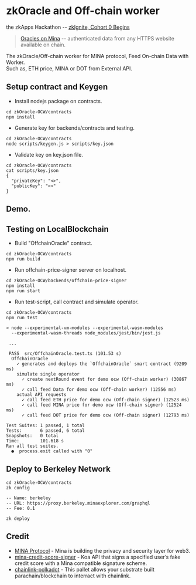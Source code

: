 # zkOracle and Off-chain worker

the zkApps Hackathon -- [zkIgnite, Cohort 0 Begins](https://minaprotocol.com/blog/zkignite-cohort0)
> [Oracles on Mina](https://minaprotocol.com/blog/10-zkapps-use-cases-on-mina-protocol) -- authenticated data from any HTTPS website available on chain.

The zkOracle/Off-chain worker for MINA protocol, Feed On-chain Data with Worker. <br/>
Such as, ETH price, MINA or DOT from External API.

## Setup contract and Keygen 

* Install nodejs package on contracts.

```
cd zkOracle-OCW/contracts
npm install
```

* Generate key for backends/contracts and testing.

```
cd zkOracle-OCW/contracts
node scripts/keygen.js > scripts/key.json
```

* Validate key on key.json file.

```
cd zkOracle-OCW/contracts
cat scripts/key.json
{
  "privateKey": "<>",
  "publicKey": "<>"
}
```

## Demo.



## Testing on LocalBlockchain

* Build "OffchainOracle" contract.

```
cd zkOracle-OCW/contracts
npm run build
```

* Run offchain-price-signer server on localhost.

```
cd zkOracle-OCW/backends/offchain-price-signer
npm install
npm run start
```

* Run test-script, call contract and simulate operator.

```
cd zkOracle-OCW/contracts
npm run test

> node --experimental-vm-modules --experimental-wasm-modules 
  --experimental-wasm-threads node_modules/jest/bin/jest.js

 ...

 PASS  src/OffchainOracle.test.ts (101.53 s)
  OffchainOracle
    ✓ generates and deploys the `OffchainOracle` smart contract (9209 ms)
    simulate single operator
      ✓ create nextRound event for demo ocw (Off-chain worker) (30867 ms)
      ✓ call feed Data for demo ocw (Off-chain worker) (12556 ms)
    actual API requests
      ✓ call feed ETH price for demo ocw (Off-chain signer) (12523 ms)
      ✓ call feed MINA price for demo ocw (Off-chain signer) (12524 ms)
      ✓ call feed DOT price for demo ocw (Off-chain signer) (12793 ms)

Test Suites: 1 passed, 1 total
Tests:       6 passed, 6 total
Snapshots:   0 total
Time:        101.618 s
Ran all test suites.
  ●  process.exit called with "0"

```

## Deploy to Berkeley Network

```
cd zkOracle-OCW/contracts
zk config

-- Name: berkeley
-- URL: https://proxy.berkeley.minaexplorer.com/graphql
-- Fee: 0.1

zk deploy

```

## Credit

* [MINA Protocol](https://minaprotocol.com/) - Mina is building the privacy and security layer for web3.
* [mina-credit-score-signer](https://github.com/jackryanservia/mina-credit-score-signer) - Koa API that signs a specified user’s fake credit score with a Mina compatible signature scheme.
* [chainlink-polkadot](https://github.com/smartcontractkit/chainlink-polkadot/tree/master/pallet-chainlink) - This pallet allows your substrate built parachain/blockchain to interract with chainlink. 
